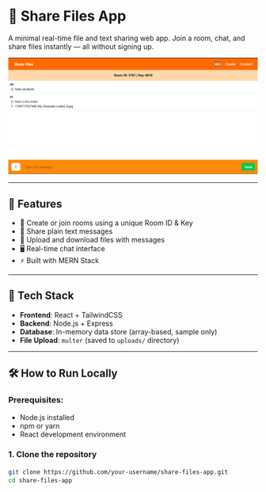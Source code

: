 # 📁 Share Files App

A minimal real-time file and text sharing web app. Join a room, chat, and share files instantly — all without signing up.

![Screenshot](./screenshot.png)

---

## 🚀 Features

- 🔐 Create or join rooms using a unique Room ID & Key
- 💬 Share plain text messages
- 📎 Upload and download files with messages
- 🖥️ Real-time chat interface
- ⚡ Built with MERN Stack

---

## 🧰 Tech Stack

- **Frontend**: React + TailwindCSS
- **Backend**: Node.js + Express
- **Database**: In-memory data store (array-based, sample only)
- **File Upload**: `multer` (saved to `uploads/` directory)

---

## 🛠️ How to Run Locally

### Prerequisites:
- Node.js installed
- npm or yarn
- React development environment

### 1. Clone the repository
```bash
git clone https://github.com/your-username/share-files-app.git
cd share-files-app
